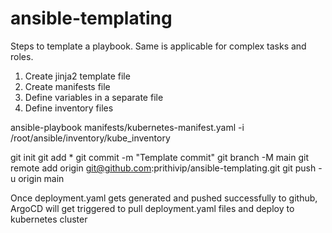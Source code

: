 # ansible-templating

Steps to template a playbook. Same is applicable for complex tasks and roles.

1) Create jinja2 template file
2) Create manifests file
3) Define variables in a separate file
4) Define inventory files

ansible-playbook manifests/kubernetes-manifest.yaml -i /root/ansible/inventory/kube_inventory

git init
git add *
git commit -m "Template commit"
git branch -M main
git remote add origin git@github.com:prithivip/ansible-templating.git
git push -u origin main

Once deployment.yaml gets generated and pushed successfully to github, ArgoCD will get triggered to pull deployment.yaml files and deploy to kubernetes cluster
